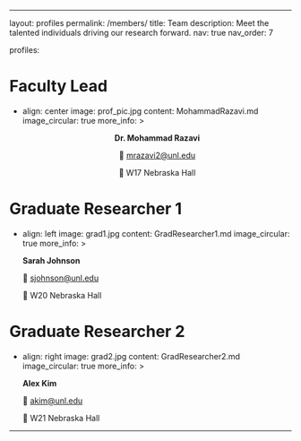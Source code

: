 <!-- ---
layout: profiles
permalink: /members/
title: Team
description: 
nav: true
nav_order: 7

profiles:
  # if you want to include more than one profile, just replicate the following block
  # and create one content file for each profile inside _pages/
  - align: right
    image: prof_pic.jpg
    content: MohammadRazavi.md
    image_circular: false # crops the image to make it circular
    more_info: >
    
    # more_info: >
    #   <p>555 your office number</p>
    #   <p>123 your address street</p>
    #   <p>Your City, State 12345</p>
  # - align: left
  #   image: prof_pic.jpg
  #   content: MohammadRazavi.md
  #   image_circular: true # crops the image to make it circular
  #   more_info: >
  #     <p>555 your office number</p>
  #     <p>123 your address street</p>
  #     <p>Your City, State 12345</p>
  # # Graduate Researchers
  # - align: right
  #   image: 
  #   content: GradResearcher1.md
  #   image_circular: false
  #   more_info: undergrad
  #   # more_info: >
  #   #   <p style="font-weight:bold;">Graduate Researcher 1</p>
  #   #   <p>📧 <a href="mailto:grad1@unl.edu">grad1@unl.edu</a></p>
  #   #   <p>📍 W20 Nebraska Hall</p>

  # - align: right
  #   image: 
  #   content: GradResearcher2.md
  #   image_circular: false
  #   # more_info: >
  #   #   <p style="font-weight:bold;">Graduate Researcher 2</p>
  #   #   <p>📧 <a href="mailto:grad2@unl.edu">grad2@unl.edu</a></p>
  #   #   <p>📍 W21 Nebraska Hall</p>




---

Alumni
<!-- ---
layout: profiles
permalink: /members/
title: Team
description: 
nav: true
nav_order: 7

profiles:
  # Faculty Profile
  - align: center
    image: prof_pic.jpg
    content: MohammadRazavi.md
    image_circular: true
    more_info: >
      <p style="text-align:center; font-weight:bold;">Dr. Mohammad Razavi</p>
      <p style="text-align:center;">📧 <a href="mailto:mrazavi2@unl.edu">mrazavi2@unl.edu</a></p>
      <p style="text-align:center;">📍 W17 Nebraska Hall</p>
--- --> 

---
layout: profiles
permalink: /members/
title: Team
description: Meet the talented individuals driving our research forward.
nav: true
nav_order: 7

profiles:
  # Faculty Lead
  - align: center
    image: prof_pic.jpg
    content: MohammadRazavi.md
    image_circular: true
    more_info: >
      <p style="text-align:center; font-weight:bold;">Dr. Mohammad Razavi</p>
      <p style="text-align:center;">📧 <a href="mailto:mrazavi2@unl.edu">mrazavi2@unl.edu</a></p>
      <p style="text-align:center;">📍 W17 Nebraska Hall</p>

  # Graduate Researcher 1
  - align: left
    image: grad1.jpg
    content: GradResearcher1.md
    image_circular: true
    more_info: >
      <p style="font-weight:bold;">Sarah Johnson</p>
      <p>📧 <a href="mailto:sjohnson@unl.edu">sjohnson@unl.edu</a></p>
      <p>📍 W20 Nebraska Hall</p>

  # Graduate Researcher 2
  - align: right
    image: grad2.jpg
    content: GradResearcher2.md
    image_circular: true
    more_info: >
      <p style="font-weight:bold;">Alex Kim</p>
      <p>📧 <a href="mailto:akim@unl.edu">akim@unl.edu</a></p>
      <p>📍 W21 Nebraska Hall</p>
---
